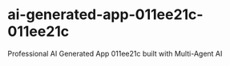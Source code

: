# ai-generated-app-011ee21c-011ee21c
Professional AI Generated App 011ee21c built with Multi-Agent AI
